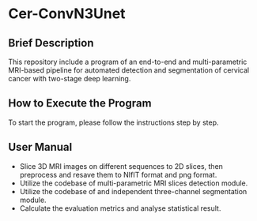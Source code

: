 # Cer-ConvN3Unet
## Brief Description
This repository include a program of an end-to-end and multi-parametric MRI-based pipeline for automated detection and segmentation of cervical cancer with two-stage deep learning.
## How to Execute the Program
To start the program, please follow the instructions step by step.
## User Manual
- Slice 3D MRI images on different sequences to 2D slices, then preprocess and resave them to NIfIT format and png  format.
- Utilize the codebase of multi-parametric MRI slices detection module.
- Utilize the codebase of and independent three-channel segmentation module.
- Calculate the evaluation metrics and analyse statistical result.

